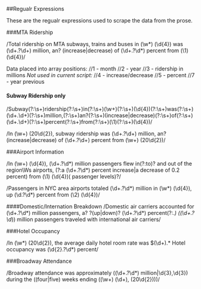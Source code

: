 ##Regualr Expressions

These are the regualr expressions used to scrape the data from the prose. 

###MTA Ridership

/Total ridership on MTA subways, trains and buses in (\w*) (\d{4}) was (\d+\.?\d+) million, an? (increase|decrease) of (\d+\.?\d*) percent from (\1) (\d{4})/

Data placed into array positions: 
//1 - month
//2 - year
//3 - ridership in millions
*Not used in current script:*
//4 - increase/decrease
//5 - percent
//7 - year previous

#### Subway Ridership only 

/Subway(?:\s+)ridership(?:\s+)in(?:\s+)(\w+)(?:\s+)(\d{4})(?:\s+)was(?:\s+)(\d+\.\d+)(?:\s+)million,(?:\s+)an?(?:\s+)(increase|decrease)(?:\s+)of(?:\s+)(\d+\.\d+)(?:\s+)percent(?:\s+)from(?:\s+)(\1)(?:\s+)(\d{4})/

/In (\w+) (20\d{2}), subway ridership was (\d+\.?\d+) million, an? (increase|decrease) of (\d+\.?\d+) percent from (\w+) (20\d{2})/

###Airport Information

/In (\w+) (\d{4}), (\d+\.?\d*) million passengers flew in(?:to)? and out of the region\Ws airports, (?:a (\d+\.?\d*) percent increase|a decrease of 0.2 percent) from (\1) (\d{4})( passenger levels)?/

/Passengers in NYC area airports totaled (\d+\.?\d*) million in (\w*) (\d{4}), up (\d\.?\d*) percent from (\2) (\d{4})/

####Domestic/Internation Breakdown
/Domestic air carriers accounted for (\d+\.?\d*) million passengers, a? ?(up|down)? (\d+\.?\d*) percent(?:.*) ((\d+\.?\d*)) million passengers traveled with international air carriers/

###Hotel Occupancy

/In (\w*) (20\d{2}), the average daily hotel room rate was \$(\d+).* Hotel occupancy was (\d{2}\.?\d*) percent/


###Broadway Attendance

/Broadway attendance was approximately ((\d+\.?\d*) million|\d{3},\d{3}) during the ((four|five) weeks ending ((\w+) (\d+), (20\d{2})))/

